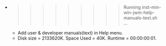 * >>>>>>>>> Running inst-min-win-jwm-help-manuals-text.sh ...
  * Add user & developer manuals(text) in Help menu.
  * Disk size = 2133620K. Space Used = 40K. Runtime = 00:00:00:01.
